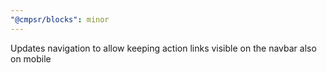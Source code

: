 ```yaml
---
"@cmpsr/blocks": minor
---
```


Updates navigation to allow keeping action links visible on the navbar also on mobile
